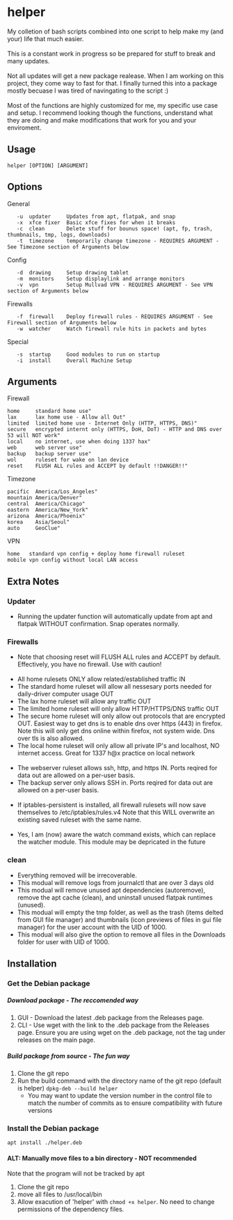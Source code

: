 # helper
My colletion of bash scripts combined into one script to help make my (and your) life that much easier.
<br>
<br>
This is a constant work in progress so be prepared for stuff to break and many updates.
<br>
<br>
Not all updates will get a new package realease. When I am working on this project, they come way to fast for that. I finally turned this into a package mostly becuase I was tired of navingating to the script :)
<br>
<br>
Most of the functions are highly customized for me, my specific use case and setup. I recommend looking though the functions, understand what they are doing and make modifications that work for you and your enviroment.
## Usage
```
helper [OPTION] [ARGUMENT]
```
## Options

General
```
   -u  updater     Updates from apt, flatpak, and snap
   -x  xfce fixer  Basic xfce fixes for when it breaks
   -c  clean       Delete stuff for bounus space! (apt, fp, trash, thumbnails, tmp, logs, downloads)
   -t  timezone    temporarily change timezone - REQUIRES ARGUMENT - See Timezone section of Arguments below
```
Config
```
   -d  drawing     Setup drawing tablet
   -m  monitors    Setup displaylink and arrange monitors
   -v  vpn         Setup Mullvad VPN - REQUIRES ARGUMENT - See VPN section of Arguments below
```
Firewalls
```
   -f  firewall    Deploy firewall rules - REQUIRES ARGUMENT - See Firewall section of Arguments below
   -w  watcher     Watch firewall rule hits in packets and bytes
  ```

Special
```
   -s  startup     Good modules to run on startup
   -i  install     Overall Machine Setup
```
## Arguments 
Firewall
```
home     standard home use"
lax      lax home use - Allow all Out"
limited  limited home use - Internet Only (HTTP, HTTPS, DNS)"
secure   encrypted internt only (HTTPS, DoH, DoT) - HTTP and DNS over 53 will NOT work"
local    no internet, use when doing 1337 hax"
web      web server use"
backup   backup server use"
wol      ruleset for wake on lan device
reset    FLUSH ALL rules and ACCEPT by default !!DANGER!!"
```

Timezone
```
pacific  America/Los_Angeles"
mountain America/Denver"
central  America/Chicago"
eastern  America/New_York"
arizona  America/Phoenix"
korea    Asia/Seoul"
auto     GeoClue"
```

VPN
```
home   standard vpn config + deploy home firewall ruleset
mobile vpn config without local LAN access
```
## Extra Notes

### Updater
* Running the updater function will automatically update from apt and flatpak WITHOUT confirmation. Snap operates normally.

### Firewalls
* Note that choosing reset will FLUSH ALL rules and ACCEPT by default. Effectively, you have no firewall. Use with caution!
<br><br>
* All home rulesets ONLY allow related/established traffic IN
* The standard home ruleset will allow all nessesary ports needed for daily-driver computer usage OUT
* The lax home ruleset will allow any traffic OUT
* The limited home ruleset will only allow HTTP/HTTPS/DNS traffic OUT
* The secure home ruleset will only allow out protocols that are encrypted OUT. Easiest way to get dns is to enable dns over https (443) in firefox. Note this will only get dns online within firefox, not system wide. Dns over tls is also allowed.
* The local home ruleset will only allow all private IP's and localhost, NO internet access. Great for 1337 h@x practice on local network
<br><br>
* The webserver ruleset allows ssh, http, and https IN. Ports reqired for data out are allowed on a per-user basis.
* The backup server only allows SSH in. Ports reqired for data out are allowed on a per-user basis.
<br><br>
* If iptables-persistent is installed, all firewall rulesets will now save themselves to /etc/iptables/rules.v4 Note that this WILL overwrite an existing saved ruleset with the same name. 
<br><br>
* Yes, I am (now) aware the watch command exists, which can replace the watcher module. This module may be depricated in the future

### clean
* Everything removed will be irrecoverable.
* This modual will remove logs from journalctl that are over 3 days old
* This modual will remove unused apt dependencies (autoremove), remove the apt cache (clean), and uninstall unused flatpak runtimes (unused).
* This modual will empty the tmp folder, as well as the trash (items delted from GUI file manager) and thumbnails (icon previews of files in gui file manager) for the user account with the UID of 1000. 
* This modual will also give the option to remove all files in the Downloads folder for user with UID of 1000.

## Installation
### Get the Debian package
##### Download package - The reccomended way
1. GUI - Download the latest .deb package from the Releases page.
2. CLI - Use wget with the link to the .deb package from the Releases page. Ensure you are using wget on the .deb package, not the tag under releases on the main page.
##### Build package from source - The fun way
1. Clone the git repo
2. Run the build command with the directory name of the git repo (default is helper) ```dpkg-deb --build helper```
   * You may want to update the version number in the control file to match the number of commits as to ensure compatibility with future versions
### Install the Debian package
```
apt install ./helper.deb
```

#### ALT: Manually move files to a bin directory - NOT recommended
Note that the program will not be tracked by apt
1. Clone the git repo
2. move all files to /usr/local/bin
3. Allow exacution of 'helper' with ```chmod +x helper```. No need to change permissions of the dependency files. 
